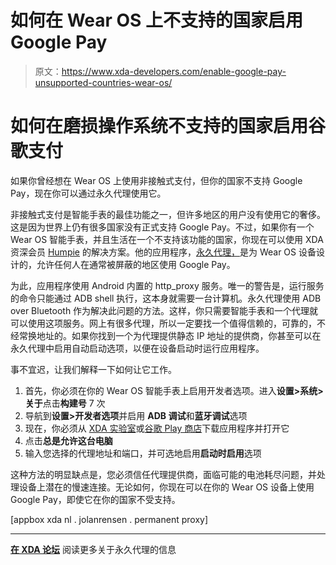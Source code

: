 # 如何在 Wear OS 上不支持的国家启用 Google Pay

> 原文：<https://www.xda-developers.com/enable-google-pay-unsupported-countries-wear-os/>

# 如何在磨损操作系统不支持的国家启用谷歌支付

如果你曾经想在 Wear OS 上使用非接触式支付，但你的国家不支持 Google Pay，现在你可以通过永久代理使用它。

非接触式支付是智能手表的最佳功能之一，但许多地区的用户没有使用它的奢侈。这是因为世界上仍有很多国家没有正式支持 Google Pay。不过，如果你有一个 Wear OS 智能手表，并且生活在一个不支持该功能的国家，你现在可以使用 XDA 资深会员 [Humpie](https://forum.xda-developers.com/member.php?s=b464018083ff4848ea30452f2645ac69&u=3372705) 的解决方案。他的应用程序，[永久代理，](https://forum.xda-developers.com/android/apps-games/app-enable-google-pay-unsupported-t3980625)是为 Wear OS 设备设计的，允许任何人在通常被屏蔽的地区使用 Google Pay。

为此，应用程序使用 Android 内置的 http_proxy 服务。唯一的警告是，运行服务的命令只能通过 ADB shell 执行，这本身就需要一台计算机。永久代理使用 ADB over Bluetooth 作为解决此问题的方法。这样，你只需要智能手表和一个代理就可以使用这项服务。网上有很多代理，所以一定要找一个值得信赖的，可靠的，不经常换地址的。如果你找到一个为代理提供静态 IP 地址的提供商，你甚至可以在永久代理中启用自动启动选项，以便在设备启动时运行应用程序。

事不宜迟，让我们解释一下如何让它工作。

1.  首先，你必须在你的 Wear OS 智能手表上启用开发者选项。进入**设置>系统>关于**点击**构建号** 7 次
2.  导航到**设置>开发者选项**并启用 **ADB 调试**和**蓝牙调试**选项
3.  现在，你必须从 [XDA 实验室](https://labs.xda-developers.com/store/app/nl.jolanrensen.permanentproxy)或[谷歌 Play 商店](https://play.google.com/store/apps/details?id=nl.jolanrensen.permanentproxy)下载应用程序并打开它
4.  点击**总是允许这台电脑**
5.  输入您选择的代理地址和端口，并可选地启用**启动时启用**选项

这种方法的明显缺点是，您必须信任代理提供商，面临可能的电池耗尽问题，并处理设备上潜在的慢速连接。无论如何，你现在可以在你的 Wear OS 设备上使用 Google Pay，即使它在你的国家不受支持。

[appbox xda nl . jolanrensen . permanent proxy]

* * *

**[在 XDA 论坛](https://forum.xda-developers.com/android/apps-games/app-enable-google-pay-unsupported-t3980625)** 阅读更多关于永久代理的信息